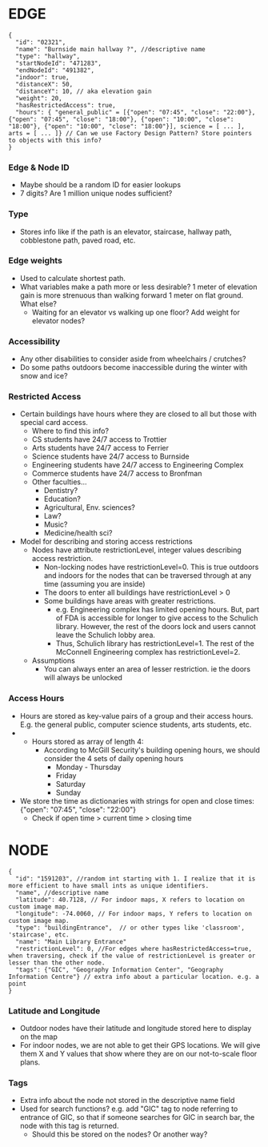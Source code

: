# EDGE
```
{
  "id": "02321",
  "name": "Burnside main hallway ?", //descriptive name
  "type": "hallway",
  "startNodeId": "471283",
  "endNodeId": "491382",
  "indoor": true,
  "distanceX": 50,
  "distanceY": 10, // aka elevation gain
  "weight": 20,
  "hasRestrictedAccess": true,
  "hours": { "general_public" = [{"open": "07:45", "close": "22:00"}, {"open": "07:45", "close": "18:00"}, {"open": "10:00", "close": "18:00"}, {"open": "10:00", "close": "18:00"}], science = [ ... ], arts = [ ... ]} // Can we use Factory Design Pattern? Store pointers to objects with this info?
}
```

### Edge & Node ID
- Maybe should be a random ID for easier lookups
- 7 digits? Are 1 million unique nodes sufficient?
### Type
- Stores info like if the path is an elevator, staircase, hallway path, cobblestone path, paved road, etc.
### Edge weights
- Used to calculate shortest path.
- What variables make a path more or less desirable? 1 meter of elevation gain is more strenuous than walking forward 1 meter on flat ground. What else?
	- Waiting for an elevator vs walking up one floor? Add weight for elevator nodes?
### Accessibility
- Any other disabilities to consider aside from wheelchairs / crutches?
- Do some paths outdoors become inaccessible during the winter with snow and ice?
### Restricted Access
- Certain buildings have hours where they are closed to all but those with special card access.
	- Where to find this info?
	- CS students have 24/7 access to Trottier
	- Arts students have 24/7 access to Ferrier
	- Science students have 24/7 access to Burnside
	- Engineering students have 24/7 access to Engineering Complex
	- Commerce students have 24/7 access to Bronfman
	- Other faculties...
		- Dentistry?
		- Education?
		- Agricultural, Env. sciences?
		- Law?
		- Music?
		- Medicine/health sci?
- Model for describing and storing access restrictions
	- Nodes have attribute restrictionLevel, integer values describing access restriction.
		- Non-locking nodes have restrictionLevel=0. This is true outdoors and indoors for the nodes that can be traversed through at any time (assuming you are inside)
		- The doors to enter all buildings have restrictionLevel > 0
		- Some buildings have areas with greater restrictions.
			- e.g. Engineering complex has limited opening hours. But, part of FDA is accessible for longer to give access to the Schulich library. However, the rest of the doors lock and users cannot leave the Schulich lobby area.
			- Thus, Schulich library has restrictionLevel=1. The rest of the McConnell Engineering complex has restrictionLevel=2.
	- Assumptions
		- You can always enter an area of lesser restriction. ie the doors will always be unlocked

### Access Hours
- Hours are stored as key-value pairs of a group and their access hours. E.g. the general public, computer science students, arts students, etc.
- - Hours stored as array of length 4:
	- According to McGill Security's building opening hours, we should consider the 4 sets of daily opening hours
		- Monday - Thursday
		- Friday
		- Saturday
		- Sunday
- We store the time as dictionaries with strings for open and close times: {"open": "07:45", "close": "22:00"}
	- Check if open time > current time > closing time

# NODE
```
{
  "id": "1591203", //random int starting with 1. I realize that it is more efficient to have small ints as unique identifiers.
  "name", //descriptive name
  "latitude": 40.7128, // For indoor maps, X refers to location on custom image map.
  "longitude": -74.0060, // For indoor maps, Y refers to location on custom image map.
  "type": "buildingEntrance",  // or other types like 'classroom', 'staircase', etc.
  "name": "Main Library Entrance"
  "restrictionLevel": 0, //For edges where hasRestrictedAccess=true, when traversing, check if the value of restrictionLevel is greater or lesser than the other node.
  "tags": {"GIC", "Geography Information Center", "Geography Information Centre"} // extra info about a particular location. e.g. a point 
}
```

### Latitude and Longitude
- Outdoor nodes have their latitude and longitude stored here to display on the map
- For indoor nodes, we are not able to get their GPS locations. We will give them X and Y values that show where they are on our not-to-scale floor plans.

### Tags
- Extra info about the node not stored in the descriptive name field
- Used for search functions? e.g. add "GIC" tag to node referring to entrance of GIC, so that if someone searches for GIC in search bar, the node with this tag is returned.
	- Should this be stored on the nodes? Or another way?
